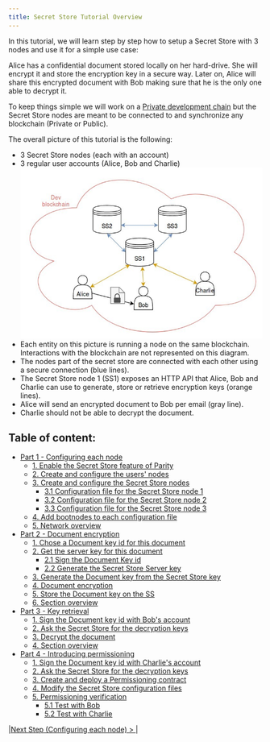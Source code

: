 ```yaml
---
title: Secret Store Tutorial Overview
---
```


In this tutorial, we will learn step by step how to setup a Secret Store with 3 nodes and use it for a simple use case:

Alice has a confidential document stored locally on her hard-drive. She will encrypt it and store the encryption key in a secure way.
Later on, Alice will share this encrypted document with Bob making sure that he is the only one able to decrypt it.

To keep things simple we will work on a [Private development chain](Private-development-chain) but the Secret Store nodes are meant to be connected to and synchronize any blockchain (Private or Public).

The overall picture of this tutorial is the following:
- 3 Secret Store nodes (each with an account)
- 3 regular user accounts (Alice, Bob and Charlie)
![system overview](images/ss-overview-0.jpg)
- Each entity on this picture is running a node on the same blockchain. Interactions with the blockchain are not represented on this diagram.
- The nodes part of the secret store are connected with each other using a secure connection (blue lines).
- The Secret Store node 1 (SS1) exposes an HTTP API that Alice, Bob and Charlie can use to generate, store or retrieve encryption keys (orange lines).
- Alice will send an encrypted document to Bob per email (gray line).
- Charlie should not be able to decrypt the document.


## Table of content:
* [Part 1 - Configuring each node](Secret-Store-Tutorial-1.md)
  * [1. Enable the Secret Store feature of Parity](Secret-Store-Tutorial-1.md#1-enable-the-secret-store-feature-of-parity)
  * [2. Create and configure the users' nodes](Secret-Store-Tutorial-1.md#2-create-and-configure-the-users-nodes)
  * [3. Create and configure the Secret Store nodes](Secret-Store-Tutorial-1.md#3-create-and-configure-the-secret-store-nodes)
    * [3.1 Configuration file for the Secret Store node 1](Secret-Store-Tutorial-1.md#31-configuration-file-for-the-secret-store-node-1)
    * [3.2 Configuration file for the Secret Store node 2](Secret-Store-Tutorial-1.md#32-configuration-file-for-the-secret-store-node-2)
    * [3.3 Configuration file for the Secret Store node 3](Secret-Store-Tutorial-1.md#33-configuration-file-for-the-secret-store-node-3)
  * [4. Add bootnodes to each configuration file](Secret-Store-Tutorial-1.md#4-add-bootnodes-to-each-configuration-file)
  * [5. Network overview](Secret-Store-Tutorial-1.md#5-network-overview)
* [Part 2 - Document encryption](Secret-Store-Tutorial-2.md)
  * [1. Chose a Document key id for this document](Secret-Store-Tutorial-2.md#1-chose-a-document-key-id-for-this-document)
  * [2. Get the server key for this document](Secret-Store-Tutorial-2.md#2-get-the-server-key-for-this-document)
    * [2.1 Sign the Document Key id](Secret-Store-Tutorial-2.md#21-sign-the-document-key-id)
    * [2.2 Generate the Secret Store Server key](Secret-Store-Tutorial-2.md#22-generate-the-secret-store-server-key)
  * [3. Generate the Document key from the Secret Store key](Secret-Store-Tutorial-2.md#3-generate-the-document-key-from-the-secret-store-key)
  * [4. Document encryption](Secret-Store-Tutorial-2.md#4-document-encryption)
  * [5. Store the Document key on the SS](Secret-Store-Tutorial-2.md#5-store-the-document-key-on-the-ss)
  * [6. Section overview](Secret-Store-Tutorial-2.md#6-section-overview)
* [Part 3 - Key retrieval](Secret-Store-Tutorial-3.md)
  * [1. Sign the Document key id with Bob's account](Secret-Store-Tutorial-3.md#1-sign-the-document-key-id-with-bobs-account)
  * [2. Ask the Secret Store for the decryption keys](Secret-Store-Tutorial-3.md#2-ask-the-secret-store-for-the-decryption-keys)
  * [3.  Decrypt the document](Secret-Store-Tutorial-3.md#3--decrypt-the-document)
  * [4. Section overview](Secret-Store-Tutorial-3.md#4-section-overview)
* [Part 4 - Introducing permissioning](Secret-Store-Tutorial-4.md)
  * [1. Sign the Document key id with Charlie's account](Secret-Store-Tutorial-4.md#1-sign-the-document-key-id-with-charlies-account)
  * [2. Ask the Secret Store for the decryption keys](Secret-Store-Tutorial-4.md#2-ask-the-secret-store-for-the-decryption-keys)
  * [3. Create and deploy a Permissioning contract](Secret-Store-Tutorial-4.md#3-create-and-deploy-a-permissioning-contract)
  * [4. Modify the Secret Store configuration files](Secret-Store-Tutorial-4.md#4-modify-the-secret-store-configuration-files)
  * [5. Permissioning verification](Secret-Store-Tutorial-4.md#5-permissioning-verification)
    * [5.1 Test with Bob](Secret-Store-Tutorial-4.md#51-test-with-bob)
    * [5.2 Test with Charlie](Secret-Store-Tutorial-4.md#52-test-with-charlie)


|[Next Step (Configuring each node) > ](Secret-Store-Tutorial-1.md)|



